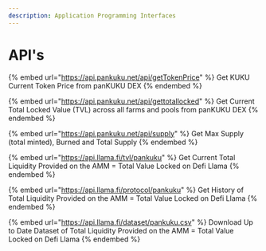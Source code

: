 ```yaml
---
description: Application Programming Interfaces
---
```


# API's

{% embed url="https://api.pankuku.net/api/getTokenPrice" %}
Get KUKU Current Token Price from panKUKU DEX
{% endembed %}

{% embed url="https://api.pankuku.net/api/gettotallocked" %}
Get Current Total Locked Value (TVL) across all farms and pools from panKUKU DEX
{% endembed %}

{% embed url="https://api.pankuku.net/api/supply" %}
Get Max Supply (total minted), Burned and Total Supply
{% endembed %}

{% embed url="https://api.llama.fi/tvl/pankuku" %}
Get Current Total Liquidity Provided on the AMM  = Total Value Locked on Defi Llama
{% endembed %}

{% embed url="https://api.llama.fi/protocol/pankuku" %}
Get History of Total Liquidity Provided on the AMM  = Total Value Locked on Defi Llama
{% endembed %}

{% embed url="https://api.llama.fi/dataset/pankuku.csv" %}
Download Up to Date Dataset of Total Liquidity Provided on the AMM  = Total Value Locked on Defi Llama
{% endembed %}
